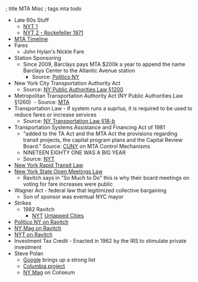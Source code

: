 ; title MTA Misc
; tags mta todo

- Late 60s Stuff
  - [NYT 1](http://query.nytimes.com/gst/abstract.html?res=9801E1DB1138E134BC4151DFB4668383679EDE&legacy=true)
  - [NYT 2 - Rockefeller 1971](http://www.nytimes.com/1971/03/21/archives/rockefeller-asks-25billion-bonds-to-aid-transport-50-of-funds-from.html)
- [MTA Timeline](https://web.archive.org/web/20021019203759/http://www.mta.info/nyct/facts/ffhist.htm)
- Fares
  - John Hylan's Nickle Fare
- Station Sponsoring
  - Since 2009, Barclays pays MTA $200k a year to append the name Barclays Center to the Atlantic Avenue station
    - Source: [Politico NY](http://www.politico.com/states/new-york/city-hall/story/2017/07/27/now-intent-on-the-subways-cuomo-revives-an-old-adopt-a-station-idea-113643?mc_cid=9ef7e98ed4&mc_eid=e8b6b98b09)
- New York City Transportation Authority Act
  - Source: [NY Public Authorities Law §1200](http://law.justia.com/codes/new-york/2015/pba/article-5/title-9/1201)
- Metropolitan Transportation Authority Act (NY Public Authorities Law §1260)
  - Source: [MTA](http://web.mta.info/mta/compliance/pdf/MTA-Creation-Structure.pdf)
- Transportation Law - if system runs a suprlus, it is required to be used to reduce fares or increase services
  - Source: [NY Transportation Law §18-b](http://codes.findlaw.com/ny/transportation-law/tra-sect-18-b.html)
- Transportation Systems Assistance and Financing Act of 1981
  - "added to the TA Act and the MTA Act the provisions regarding transit projects, the capital program plans and the Capital Review Board." Source: [CUNY](http://www.baruch.cuny.edu/library/alumni/online_exhibits/amfl/mac/pdf_files/MAC2/1986.pdf) on MTA Control Mechanisms
  - NINETEEN EIGHTY ONE WAS A BIG YEAR
  - Source: [NYT](http://www.nytimes.com/1981/06/23/nyregion/assembly-passes-5.6-billion-plan-for-mta-aid.html)
- [New York Rapid Transit Law](http://codes.findlaw.com/ny/rapid-transit-law/)
- [New York State Open Meetings Law](http://www.dmlp.org/legal-guide/open-meetings-laws-new-york)
  - Ravitch says in "So Much to Do" this is why their board meetings on voting for fare increases were public
- Wagner Act - federal law that legitimized collective bargaining
  - Son of sponsor was eventual NYC mayor
- Strikes
  - 1982 Ravitch
    - [NYT](http://www.nytimes.com/1982/02/22/nyregion/unions-and-city-hoping-to-avert-a-transit-strike.html) [Untapped Cities](http://untappedcities.com/2015/04/07/35-years-ago-this-week-the-mta-strikes-for-11-days-nyc-bringing-transit-to-a-halt/)
- [Politico NY on Ravitch](http://www.politico.com/states/new-york/albany/story/2014/05/lessons-from-a-transit-savior-080025)
- [NY Mag on Ravitch](http://nymag.com/news/intelligencer/encounter/58184/)
- [NYT on Ravitch](https://nyti.ms/2fC3NWe)
- Investment Tax Credit - Enacted in 1962 by the IRS to stimulate private investment
- Steve Polan
  - [Google](https://www.google.com/search?q=steve+polan+mta&safe=off&ei=uzyoWebHKejdjwSfs6_YBg&start=0&sa=N&biw=1193&bih=1343) brings up a strong list
  - [Columbia project](http://www.columbia.edu/~kyl2120/mtaproject/)
  - [NY Mag](https://books.google.com/books?id=lOUCAAAAMBAJ&pg=PA47&lpg=PA47&dq=steve+polan+mta&source=bl&ots=RB6FgYsive&sig=n02YNe1e7-lqAjhwaypzjmf3QrI&hl=en&sa=X&ved=0ahUKEwim9cnB9IHWAhVk4IMKHR65BDwQ6AEIUjAJ#v=onepage&q=steve%20polan%20mta&f=false) on Coliseum
